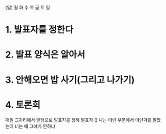 (일) 월 화 수 목 금 토 일 

# 1. 발표자를 정한다
# 2. 발표 양식은 알아서
# 3. 안해오면 밥 사기(그리고 나가기)
# 4. 토론회




매일 그자리에서 랜덤으로 발표자를 정해
발표자 ()
나는 이런 부분에서 이런거를 알았는데 너는 애 그얘기 안하냐 






